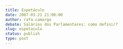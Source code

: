 ```yaml
---
title: Espetáculo
date: 2007-03-21 21:00:00
author: rafa.camargo
debate: Salários dos Parlamentares: como definir?
slug: espetaculo
status: publish 
type: post
---
```



